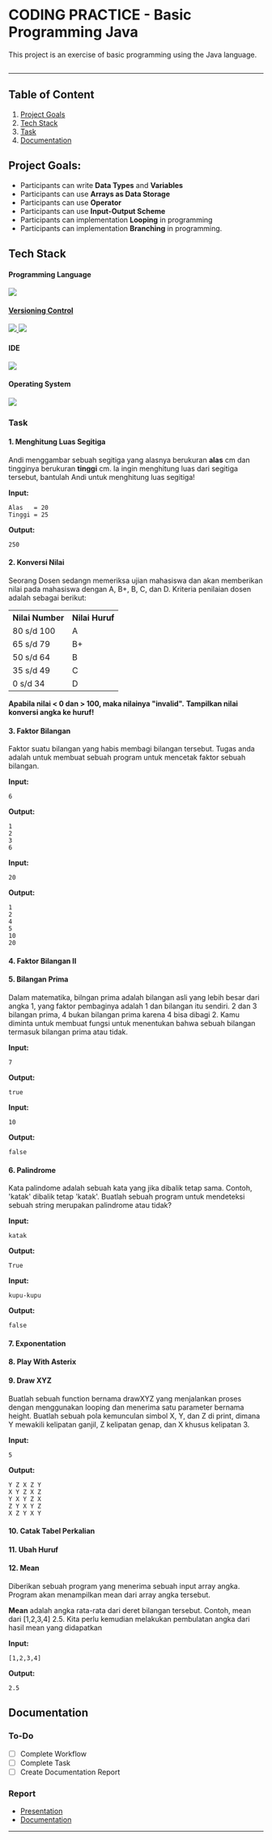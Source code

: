 # CODING PRACTICE - Basic Programming Java
This project is an exercise of basic programming using the Java language.

<kbd>
    <img align="center" width="auto" height="auto" style="border-radius: 10px" src=""/>
</kbd>

---


## Table of Content
1. [Project Goals](#project-goals)
2. [Tech Stack](#tech-stack)
3. [Task](#task)
4. [Documentation](#documentation)

<!-- ## Project Instruction
 -->

## Project Goals:
- Participants can write **Data Types** and **Variables**
- Participants can use **Arrays as Data Storage**
- Participants can use **Operator**
- Participants can use **Input-Output Scheme**
- Participants can implementation **Looping** in programming
- Participants can implementation **Branching** in programming.

## Tech Stack
#### Programming Language
<p align="justify">
  <!--[Java]-->
    <a href="https://www.java.com/">
      <img src="https://img.shields.io/badge/-Java-272727?style=flat-square&logo=java&logoColor="/>
</p>    

#### Versioning Control
<p align="justify">    
  <!--[Git]-->
    <a href="https://git-scm.com/">
      <img src="https://img.shields.io/badge/-Git-272727?style=flat-square&logo=git&logoColor="/>
    </a>
  <!--[GitHub]-->
    <a href="https://github.com/">
      <img src="https://img.shields.io/badge/-GitHub-272727?style=flat-square&logo=github&logoColor="/>
    </a>    
</p>    

#### IDE
<p align="justify">    
  <!--[IntelliJ IDEA]-->
    <a href="https://www.jetbrains.com/idea/">
      <img src="https://img.shields.io/badge/-IntelliJ%20IDEA-272727?style=flat-square&logo=intelliJ-idea&logoColor="/>
    </a>

#### Operating System
<p align="justify">
    <!--[Fedora]-->
      <a href="https://getfedora.org/">
        <img src="https://img.shields.io/badge/-Fedora%20Linux-272727?style=flat-square&logo=fedora&logoColor="/>
      </a>
</p>

<!-- ## Workflow
 -->

### Task
#### 1. Menghitung Luas Segitiga   
Andi menggambar sebuah segitiga yang alasnya berukuran **alas** cm dan tingginya berukuran **tinggi** cm. Ia ingin menghitung luas dari segitiga tersebut, bantulah Andi untuk menghitung luas segitiga!

**Input:**
```
Alas   = 20
Tinggi = 25
```
**Output:**
```
250
```

#### 2. Konversi Nilai
Seorang Dosen sedangn memeriksa ujian mahasiswa dan akan memberikan nilai pada mahasiswa dengan A, B+, B, C, dan D. Kriteria penilaian dosen adalah sebagai berikut:
<table>
  <tr>
    <th>Nilai Number</th>
    <th>Nilai Huruf</th>
  </tr>
  <tr>
    <td>80 s/d 100</td>
    <td>A</td>
  </tr>
  <tr>
    <td>65 s/d 79</td>
    <td>B+</td>
  </tr>
  <tr>
    <td>50 s/d 64</td>
    <td>B</td>
  </tr>
  <tr>
    <td>35 s/d 49</td>
    <td>C</td>
  </tr>
  <tr>
    <td>0 s/d 34</td>
    <td>D</td>
  </tr>
</table>

**Apabila nilai < 0 dan > 100, maka nilainya "invalid".**
**Tampilkan nilai konversi angka ke huruf!**

#### 3. Faktor Bilangan
Faktor suatu bilangan yang habis membagi bilangan tersebut.
Tugas anda adalah untuk membuat sebuah program untuk mencetak faktor sebuah bilangan.

**Input:**
```
6
```
**Output:**
```
1
2
3
6
```

**Input:**
```
20
```
**Output:**
```
1
2
4
5
10
20
```

#### 4. Faktor Bilangan II


#### 5. Bilangan Prima
Dalam matematika, bilngan prima adalah bilangan asli yang lebih besar dari angka 1, yang faktor pembaginya adalah 1 dan bilangan itu sendiri. 2 dan 3 bilangan prima, 4 bukan bilangan prima karena 4 bisa dibagi 2. Kamu diminta untuk membuat fungsi untuk menentukan bahwa sebuah bilangan termasuk bilangan prima atau tidak.

**Input:**
```
7
```
**Output:**
```
true
```

**Input:**
```
10
```
**Output:**
```
false
```

#### 6. Palindrome
Kata palindome adalah sebuah kata yang jika dibalik  tetap sama. Contoh, 'katak' dibalik tetap 'katak'. Buatlah sebuah program untuk mendeteksi sebuah string merupakan palindrome atau tidak?

**Input:**
```
katak
```
**Output:**
```
True
```

**Input:**
```
kupu-kupu
```
**Output:**
```
false
```

#### 7. Exponentation

#### 8. Play With Asterix

#### 9. Draw XYZ
Buatlah sebuah function bernama drawXYZ yang menjalankan proses dengan menggunakan looping dan menerima satu parameter bernama height. Buatlah sebuah pola kemunculan simbol X, Y, dan Z di print, dimana Y mewakili kelipatan ganjil, Z kelipatan genap, dan X khusus kelipatan 3.

**Input:**
```
5
```
**Output:**
```
Y Z X Z Y
X Y Z X Z
Y X Y Z X
Z Y X Y Z
X Z Y X Y
```

#### 10. Catak Tabel Perkalian

#### 11. Ubah Huruf

#### 12. Mean
Diberikan sebuah program yang menerima sebuah input array angka. Program akan menampilkan mean dari array angka tersebut.

**Mean** adalah angka rata-rata dari deret bilangan tersebut. Contoh, mean dari [1,2,3,4] 2.5. Kita perlu kemudian melakukan pembulatan angka dari hasil mean yang didapatkan

**Input:**
```
[1,2,3,4]
```
**Output:**
```
2.5
```

## Documentation
### To-Do
- [ ] Complete Workflow
- [ ] Complete Task
- [ ] Create Documentation Report

### Report
- [Presentation]()
- [Documentation]()


---